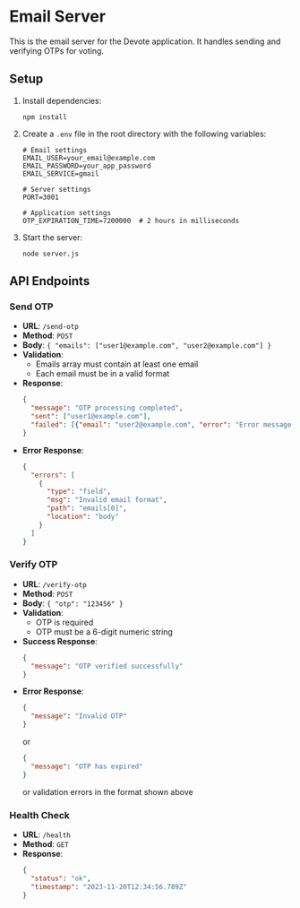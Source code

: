 # Email Server

This is the email server for the Devote application. It handles sending and verifying OTPs for voting.

## Setup

1. Install dependencies:
   ```
   npm install
   ```

2. Create a `.env` file in the root directory with the following variables:
   ```
   # Email settings
   EMAIL_USER=your_email@example.com
   EMAIL_PASSWORD=your_app_password
   EMAIL_SERVICE=gmail

   # Server settings
   PORT=3001

   # Application settings
   OTP_EXPIRATION_TIME=7200000  # 2 hours in milliseconds
   ```

3. Start the server:
   ```
   node server.js
   ```

## API Endpoints

### Send OTP
- **URL**: `/send-otp`
- **Method**: `POST`
- **Body**: `{ "emails": ["user1@example.com", "user2@example.com"] }`
- **Validation**:
  - Emails array must contain at least one email
  - Each email must be in a valid format
- **Response**: 
  ```json
  {
    "message": "OTP processing completed",
    "sent": ["user1@example.com"],
    "failed": [{"email": "user2@example.com", "error": "Error message"}]
  }
  ```
- **Error Response**:
  ```json
  {
    "errors": [
      {
        "type": "field",
        "msg": "Invalid email format",
        "path": "emails[0]",
        "location": "body"
      }
    ]
  }
  ```

### Verify OTP
- **URL**: `/verify-otp`
- **Method**: `POST`
- **Body**: `{ "otp": "123456" }`
- **Validation**:
  - OTP is required
  - OTP must be a 6-digit numeric string
- **Success Response**: 
  ```json
  {
    "message": "OTP verified successfully"
  }
  ```
- **Error Response**:
  ```json
  {
    "message": "Invalid OTP"
  }
  ```
  or
  ```json
  {
    "message": "OTP has expired"
  }
  ```
  or validation errors in the format shown above

### Health Check
- **URL**: `/health`
- **Method**: `GET`
- **Response**:
  ```json
  {
    "status": "ok",
    "timestamp": "2023-11-20T12:34:56.789Z"
  }
  ``` 